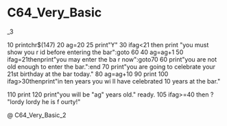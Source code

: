 # C64_Very_Basic
_3

10 printchr$(147)
20 ag=20
25 print"Y"
30 ifag<21 then print "you must show you
r id before entering the bar":goto 60
40 ag=ag+1
50 ifag=21thenprint"you may enter the ba
r now":goto70
60 print"you are not old enough to enter
 the bar.":end
70 print"you are going to celebrate your
 21st birthday at the bar today."
80 ag=ag+10
90 print
100 ifag>30thenprint"in ten years you wi
ll have celebrated 10 years at the bar."

110 print
120 print"you will be "ag" years old."
ready.
105 ifag>=40 then ? "lordy lordy he is f
ourty!"










































@ C64_Very_Basic_2
